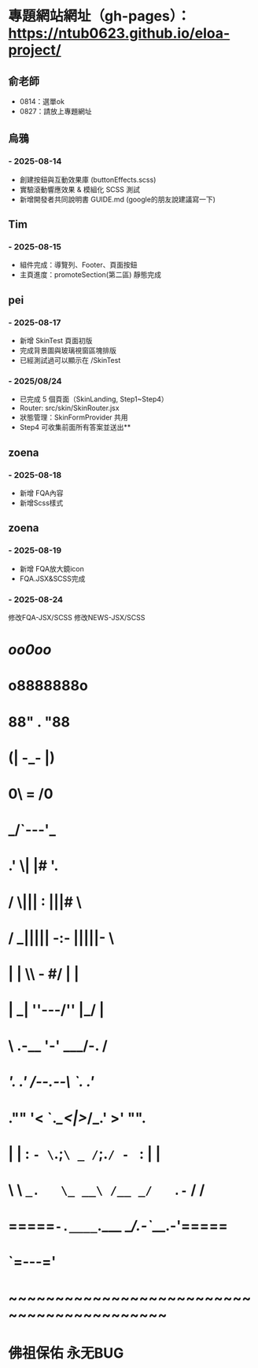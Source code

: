 # 專題網站網址（gh-pages）：https://ntub0623.github.io/eloa-project/
## 俞老師
- 0814：選單ok
- 0827：請放上專題網址

## 烏鴉
### - 2025-08-14
- 創建按鈕與互動效果庫 (buttonEffects.scss)
- 實驗滾動響應效果 & 模組化 SCSS 測試
- 新增開發者共同說明書 GUIDE.md (google的朋友說建議寫一下)

## Tim
### - 2025-08-15
- 組件完成：導覽列、Footer、頁面按鈕
- 主頁進度：promoteSection(第二區) 靜態完成


## pei
### - 2025-08-17
- 新增 SkinTest 頁面初版
- 完成背景圖與玻璃視窗區塊排版
- 已經測試過可以顯示在 /SkinTest
### - 2025/08/24
- 已完成 5 個頁面（SkinLanding, Step1~Step4）
- Router: src/skin/SkinRouter.jsx
- 狀態管理：SkinFormProvider 共用
- Step4 可收集前面所有答案並送出**

## zoena
### - 2025-08-18
- 新增 FQA內容
- 新增Scss樣式

## zoena
### - 2025-08-19
- 新增 FQA放大鏡icon
- FQA.JSX&SCSS完成

### - 2025-08-24
修改FQA-JSX/SCSS
修改NEWS-JSX/SCSS


#
#                       _oo0oo_
#                      o8888888o
#                      88" . "88
#                      (| -_- |)
#                      0\  =  /0
#                    ___/`---'\___
#                  .' \\|     |# '.
#                 / \\|||  :  |||# \
#                / _||||| -:- |||||- \
#               |   | \\\  -  #/ |   |
#               | \_|  ''\---/''  |_/ |
#               \  .-\__  '-'  ___/-. /
#             ___'. .'  /--.--\  `. .'___
#          ."" '<  `.___\_<|>_/___.' >' "".
#         | | :  `- \`.;`\ _ /`;.`/ - ` : | |
#         \  \ `_.   \_ __\ /__ _/   .-` /  /
#     =====`-.____`.___ \_____/___.-`___.-'=====
#                       `=---='
#
#
#     ~~~~~~~~~~~~~~~~~~~~~~~~~~~~~~~~~~~~~~~~~~~
#
#               佛祖保佑         永无BUG
